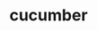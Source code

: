 ---
layout: smileys&emotion
title: cucumber
emoji: cucumber
permalink: 🥒.html
image: assets/img/3moji/cucumber.png
---
